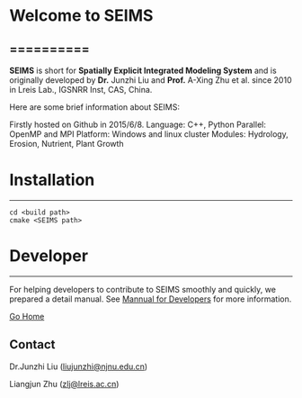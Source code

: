 # Welcome to SEIMS
==========
----------

**SEIMS** is short for **Spatially Explicit Integrated Modeling System** and is originally developed by **Dr.** Junzhi Liu and **Prof.** A-Xing Zhu et al. since 2010 in Lreis Lab., IGSNRR Inst, CAS, China.

Here are some brief information about SEIMS:

Firstly hosted on Github in 2015/6/8.
Language: C++, Python
Parallel: OpenMP and MPI
Platform: Windows and linux cluster
Modules:  Hydrology, Erosion, Nutrient, Plant Growth

# Installation
----------
~~~
cd <build path>
cmake <SEIMS path>
~~~


# Developer
----------
For helping developers to contribute to SEIMS smoothly and quickly, we prepared a detail manual.
See [Mannual for Developers](doc/Developers.md) for more information.


[Go Home](SEIMS#Welcome-to-SEIMS)

Contact
----------
Dr.Junzhi Liu (liujunzhi@njnu.edu.cn)

Liangjun Zhu (zlj@lreis.ac.cn)